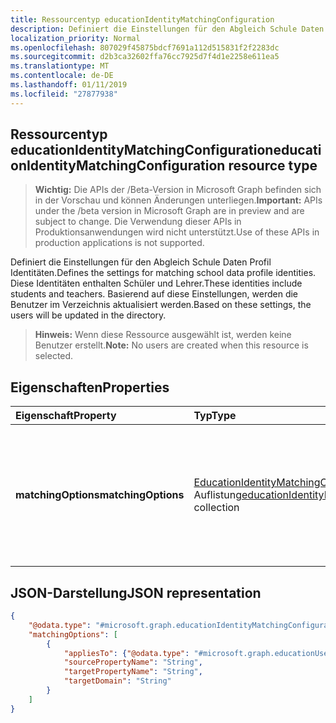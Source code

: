 ```yaml
---
title: Ressourcentyp educationIdentityMatchingConfiguration
description: Definiert die Einstellungen für den Abgleich Schule Daten Profil Identitäten. Diese Identitäten enthalten Schüler und Lehrer. Basierend auf diese Einstellungen, werden die Benutzer im Verzeichnis aktualisiert werden.
localization_priority: Normal
ms.openlocfilehash: 807029f45875bdcf7691a112d515831f2f2283dc
ms.sourcegitcommit: d2b3ca32602ffa76cc7925d7f4d1e2258e611ea5
ms.translationtype: MT
ms.contentlocale: de-DE
ms.lasthandoff: 01/11/2019
ms.locfileid: "27877938"
---
```

## <a name="educationidentitymatchingconfiguration-resource-type"></a><span data-ttu-id="6caca-105">Ressourcentyp educationIdentityMatchingConfiguration</span><span class="sxs-lookup"><span data-stu-id="6caca-105">educationIdentityMatchingConfiguration resource type</span></span>

> <span data-ttu-id="6caca-106">**Wichtig:** Die APIs der /Beta-Version in Microsoft Graph befinden sich in der Vorschau und können Änderungen unterliegen.</span><span class="sxs-lookup"><span data-stu-id="6caca-106">**Important:** APIs under the /beta version in Microsoft Graph are in preview and are subject to change.</span></span> <span data-ttu-id="6caca-107">Die Verwendung dieser APIs in Produktionsanwendungen wird nicht unterstützt.</span><span class="sxs-lookup"><span data-stu-id="6caca-107">Use of these APIs in production applications is not supported.</span></span>

<span data-ttu-id="6caca-108">Definiert die Einstellungen für den Abgleich Schule Daten Profil Identitäten.</span><span class="sxs-lookup"><span data-stu-id="6caca-108">Defines the settings for matching school data profile identities.</span></span> <span data-ttu-id="6caca-109">Diese Identitäten enthalten Schüler und Lehrer.</span><span class="sxs-lookup"><span data-stu-id="6caca-109">These identities include students and teachers.</span></span> <span data-ttu-id="6caca-110">Basierend auf diese Einstellungen, werden die Benutzer im Verzeichnis aktualisiert werden.</span><span class="sxs-lookup"><span data-stu-id="6caca-110">Based on these settings, the users will be updated in the directory.</span></span>

> <span data-ttu-id="6caca-111">**Hinweis:** Wenn diese Ressource ausgewählt ist, werden keine Benutzer erstellt.</span><span class="sxs-lookup"><span data-stu-id="6caca-111">**Note:** No users are created when this resource is selected.</span></span>

## <a name="properties"></a><span data-ttu-id="6caca-112">Eigenschaften</span><span class="sxs-lookup"><span data-stu-id="6caca-112">Properties</span></span>

| <span data-ttu-id="6caca-113">Eigenschaft</span><span class="sxs-lookup"><span data-stu-id="6caca-113">Property</span></span> | <span data-ttu-id="6caca-114">Typ</span><span class="sxs-lookup"><span data-stu-id="6caca-114">Type</span></span> | <span data-ttu-id="6caca-115">Beschreibung</span><span class="sxs-lookup"><span data-stu-id="6caca-115">Description</span></span> |
|:-|:-|:-|
| <span data-ttu-id="6caca-116">**matchingOptions**</span><span class="sxs-lookup"><span data-stu-id="6caca-116">**matchingOptions**</span></span> | <span data-ttu-id="6caca-117">[EducationIdentityMatchingOptions](educationidentitymatchingoptions.md) -Auflistung</span><span class="sxs-lookup"><span data-stu-id="6caca-117">[educationIdentityMatchingOptions](educationidentitymatchingoptions.md) collection</span></span> | <span data-ttu-id="6caca-118">Zuordnung zwischen dem Benutzerkonto und Optionen, die zur eindeutigen Identifizierung den Benutzer zu aktualisieren.</span><span class="sxs-lookup"><span data-stu-id="6caca-118">Mapping between the user account and the options to use to uniquely identify the user to update.</span></span> |

## <a name="json-representation"></a><span data-ttu-id="6caca-119">JSON-Darstellung</span><span class="sxs-lookup"><span data-stu-id="6caca-119">JSON representation</span></span>
<!-- {
  "blockType": "resource",
  "optionalProperties": [

  ],
  "@odata.type": "#microsoft.graph.educationIdentityMatchingConfiguration"
}-->

```json
{
    "@odata.type": "#microsoft.graph.educationIdentityMatchingConfiguration",
    "matchingOptions": [
        {
            "appliesTo": {"@odata.type": "#microsoft.graph.educationUserRole"},
            "sourcePropertyName": "String",
            "targetPropertyName": "String",
            "targetDomain": "String"
        }
    ]
}
```
